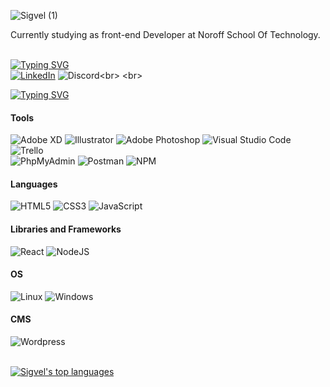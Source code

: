 ![Sigvel (1)](https://user-images.githubusercontent.com/89355439/171229275-71593e27-5844-4675-84f1-060d455e9713.png)

Currently studying as front-end Developer at Noroff School Of Technology.
<br>
<br>
<!-- Socials  -->
[![Typing SVG](https://readme-typing-svg.herokuapp.com/?lines=How+to+reach+me+📫&color=C2C2C2)](https://git.io/typing-svg)<br>
[![LinkedIn](https://img.shields.io/badge/linkedin-%230077B5.svg?style=for-the-badge&logo=linkedin&logoColor=white)](https://www.linkedin.com/in/tony-erlandsen-a50b80239/)
![Discord](https://img.shields.io/badge/Sigvel(~￣³￣)~7777-%237289DA.svg?style=for-the-badge&logo=discord&logoColor=white)<br>
<br>
<!-- Header Skills section -->
[![Typing SVG](https://readme-typing-svg.herokuapp.com/?lines=Tools+and+Languages&color=C2C2C2)](https://git.io/typing-svg)<br>
<!-- Tools  -->
#### Tools<br>
![Adobe XD](https://img.shields.io/badge/Adobe%20XD-470137?style=for-the-badge&logo=Adobe%20XD&logoColor=#FF61F6)
![Illustrator](https://img.shields.io/badge/Adobe%20Illustrator-FF9A00?style=for-the-badge&logo=adobe%20illustrator&logoColor=white)
![Adobe Photoshop](https://img.shields.io/badge/adobe%20photoshop-%2331A8FF.svg?style=for-the-badge&logo=adobe%20photoshop&logoColor=white)
![Visual Studio Code](https://img.shields.io/badge/Visual%20Studio%20Code-0078d7.svg?style=for-the-badge&logo=visual-studio-code&logoColor=white)
![Trello](https://img.shields.io/badge/Trello-0052CC?style=for-the-badge&logo=trello&logoColor=white)<br>
![PhpMyAdmin](https://img.shields.io/badge/phpMyAdmin-6C78AF.svg?style=for-the-badge&logo=phpMyAdmin&logoColor=white)
![Postman](https://img.shields.io/badge/Postman-FF6C37.svg?style=for-the-badge&logo=Postman&logoColor=white)
![NPM](https://img.shields.io/badge/NPM-%23000000.svg?style=for-the-badge&logo=npm&logoColor=white)
<!-- Languages  -->
#### Languages<br>
![HTML5](https://img.shields.io/badge/html5-%23E34F26.svg?style=for-the-badge&logo=html5&logoColor=white)
![CSS3](https://img.shields.io/badge/css3-%231572B6.svg?style=for-the-badge&logo=css3&logoColor=white)
![JavaScript](https://img.shields.io/badge/javascript-%23323330.svg?style=for-the-badge&logo=javascript&logoColor=%23F7DF1E)
<!-- Libraries & Frameworks  -->
#### Libraries and Frameworks<br>
![React](https://img.shields.io/badge/React-20232A?style=for-the-badge&logo=react&logoColor=61DAFB)
![NodeJS](https://img.shields.io/badge/node.js-6DA55F?style=for-the-badge&logo=node.js&logoColor=white)
<!-- OS -->
#### OS<br>
![Linux](https://img.shields.io/badge/Linux-FCC624?style=for-the-badge&logo=linux&logoColor=black)
![Windows](https://img.shields.io/badge/Windows-0078D6?style=for-the-badge&logo=windows&logoColor=white)
<!-- Content Management Systems  -->
#### CMS<br>
![Wordpress](https://img.shields.io/badge/Wordpress-21759B?style=for-the-badge&logo=wordpress&logoColor=white)<br>
<br>

[![Sigvel's top languages](https://github-readme-stats.vercel.app/api/top-langs/?username=Sigvel&theme=blue-green)](https://github.com/Sigvel/github-readme-stats)

<!-- ![Website](https://img.shields.io/badge/website-000000?style=for-the-badge&logo=About.me&logoColor=white) -->
